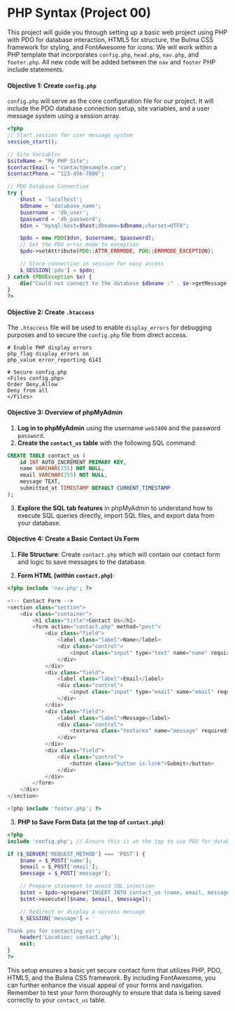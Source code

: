 # PHP Syntax (Project 00)

This project will guide you through setting up a basic web project using PHP with PDO for database interaction, HTML5 for structure, the Bulma CSS framework for styling, and FontAwesome for icons. We will work within a PHP template that incorporates `config.php`, `head.php`, `nav.php`, and `footer.php`. All new code will be added between the `nav` and `footer` PHP include statements.

#### Objective 1: Create `config.php`

`config.php` will serve as the core configuration file for our project. It will include the PDO database connection setup, site variables, and a user message system using a session array.

```php
<?php
// Start session for user message system
session_start();

// Site Variables
$siteName = "My PHP Site";
$contactEmail = "contact@example.com";
$contactPhone = "123-456-7890";

// PDO Database Connection
try {
    $host = 'localhost';
    $dbname = 'database_name';
    $username = 'db_user';
    $password = 'db_password';
    $dsn = "mysql:host=$host;dbname=$dbname;charset=UTF8";

    $pdo = new PDO($dsn, $username, $password);
    // Set the PDO error mode to exception
    $pdo->setAttribute(PDO::ATTR_ERRMODE, PDO::ERRMODE_EXCEPTION);

    // Store connection in session for easy access
    $_SESSION['pdo'] = $pdo;
} catch (PDOException $e) {
    die("Could not connect to the database $dbname :" . $e->getMessage());
}
?>
```

#### Objective 2: Create `.htaccess`

The `.htaccess` file will be used to enable `display_errors` for debugging purposes and to secure the `config.php` file from direct access.

```
# Enable PHP display errors
php_flag display_errors on
php_value error_reporting 6143

# Secure config.php
<Files config.php>
Order Deny,Allow
Deny from all
</Files>
```

#### Objective 3: Overview of phpMyAdmin

1. **Log in to phpMyAdmin** using the username `web3400` and the password `password`.
2. **Create the `contact_us` table** with the following SQL command:

```sql
CREATE TABLE contact_us (
    id INT AUTO_INCREMENT PRIMARY KEY,
    name VARCHAR(255) NOT NULL,
    email VARCHAR(255) NOT NULL,
    message TEXT,
    submitted_at TIMESTAMP DEFAULT CURRENT_TIMESTAMP
);
```

3. **Explore the SQL tab features** in phpMyAdmin to understand how to execute SQL queries directly, import SQL files, and export data from your database.

#### Objective 4: Create a Basic Contact Us Form

1. **File Structure**: Create `contact.php` which will contain our contact form and logic to save messages to the database.

2. **Form HTML (within `contact.php`)**:

```php
<?php include 'nav.php'; ?>

<!-- Contact Form -->
<section class="section">
    <div class="container">
        <h1 class="title">Contact Us</h1>
        <form action="contact.php" method="post">
            <div class="field">
                <label class="label">Name</label>
                <div class="control">
                    <input class="input" type="text" name="name" required>
                </div>
            </div>
            <div class="field">
                <label class="label">Email</label>
                <div class="control">
                    <input class="input" type="email" name="email" required>
                </div>
            </div>
            <div class="field">
                <label class="label">Message</label>
                <div class="control">
                    <textarea class="textarea" name="message" required></textarea>
                </div>
            </div>
            <div class="field">
                <div class="control">
                    <button class="button is-link">Submit</button>
                </div>
            </div>
        </form>
    </div>
</section>

<?php include 'footer.php'; ?>
```

3. **PHP to Save Form Data (at the top of `contact.php`)**:

```php
<?php
include 'config.php'; // Ensure this is at the top to use PDO for database connection

if ($_SERVER['REQUEST_METHOD'] === 'POST') {
    $name = $_POST['name'];
    $email = $_POST['email'];
    $message = $_POST['message'];

    // Prepare statement to avoid SQL injection
    $stmt = $pdo->prepare("INSERT INTO contact_us (name, email, message) VALUES (?, ?, ?)");
    $stmt->execute([$name, $email, $message]);

    // Redirect or display a success message
    $_SESSION['message'] = '

Thank you for contacting us!';
    header('Location: contact.php');
    exit;
}
?>
```

This setup ensures a basic yet secure contact form that utilizes PHP, PDO, HTML5, and the Bulma CSS framework. By including FontAwesome, you can further enhance the visual appeal of your forms and navigation. Remember to test your form thoroughly to ensure that data is being saved correctly to your `contact_us` table.
